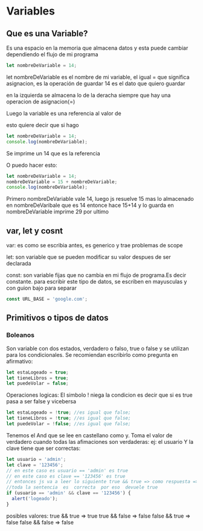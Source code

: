 # Variables

## Que es una Variable?

Es una espacio en la memoria que almacena datos y esta puede cambiar dependiendo el flujo de mi programa

```javascript
let nombreDeVariable = 14;
```

let nombreDeVariable es el nombre de mi variable,
el igual = que significa asignacion, es la operación de guardar
14 es el dato que quiero guardar

en la izquierda se almacena lo de la deracha siempre que hay una operacion de asignacion(=)

Luego la variable es una referencia al valor de

esto quiere decir que si hago

```javascript
let nombreDeVariable = 14;
console.log(nombreDeVariable);
```

Se imprime un 14 que es la referencia

O puedo hacer esto:

```javascript
let nombreDeVariable = 14;
nombreDeVariable = 15 + nombreDeVariable;
console.log(nombreDeVariable);
```

Primero nombreDeVariable vale 14, luego js resuelve 15 mas lo almacenado en nombreDeVaribale que es 14
entonce hace 15+14 y lo guarda en nombreDeVariable
imprime 29 por ultimo

## var, let y cosnt

var: es como se escribia antes, es generico y trae problemas de scope

let: son variable que se pueden modificar su valor despues de ser declarada

const: son variable fijas que no cambia en mi flujo de programa.Es decir constante.
para escribir este tipo de datos, se escriben en mayusculas y con guion bajo para separar

```javascript
const URL_BASE = 'google.com';
```

## Primitivos o tipos de datos

### Boleanos

Son variable con dos estados, verdadero o falso, true o false y se utilizan para los condicionales.
Se recomiendan escribirlo como pregunta en afirmativo:

```javascript
let estaLogeado = true;
let tieneLibros = true;
let puedeVolar = false;
```

Operaciones logicas:
El simbolo ! niega la condicion es decir que si es true pasa a ser false y vicebersa

```javascript
let estaLogeado = !true; //es igual que false;
let tieneLibros = !true; //es igual que false;
let puedeVolar = !false; //es igual que false;
```

Tenemos el And que se lee en castellano como y. Toma el valor de verdadero cuando todas las afimaciones son verdaderas:
ej: el usuario Y la clave tiene que ser correctas:

```javascript
let usuario = 'admin';
let clave = '123456';
// en este caso es usuario == 'admin' es true
// en este caso es clave == '123456' es true
// entonces js va a leer lo siguiente true && true => como respuesta => true
//toda la sentencia  es  correcta  por eso  devuele true
if (usuario == 'admin' && clave == '123456') {
  alert('logeado');
}
```

posibles valores:
true && true => true
true && false => false
false && true => false
false && false => false
